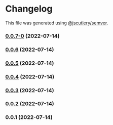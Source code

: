 # Changelog

This file was generated using [@jscutlery/semver](https://github.com/jscutlery/semver).

### [0.0.7-0](https://github.com/yurikrupnik/nx-go-playground/compare/profile-api-0.0.6...profile-api-0.0.7-0) (2022-07-14)

### [0.0.6](https://github.com/yurikrupnik/nx-go-playground/compare/profile-api-0.0.5...profile-api-0.0.6) (2022-07-14)

### [0.0.5](https://github.com/yurikrupnik/nx-go-playground/compare/profile-api-0.0.4...profile-api-0.0.5) (2022-07-14)

### [0.0.4](https://github.com/yurikrupnik/nx-go-playground/compare/profile-api-0.0.3...profile-api-0.0.4) (2022-07-14)

### [0.0.3](https://github.com/yurikrupnik/nx-go-playground/compare/profile-api-0.0.2...profile-api-0.0.3) (2022-07-14)

### [0.0.2](https://github.com/yurikrupnik/nx-go-playground/compare/profile-api-0.0.1...profile-api-0.0.2) (2022-07-14)

### 0.0.1 (2022-07-14)
